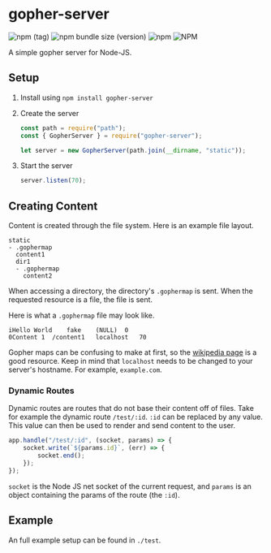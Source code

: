 # gopher-server

![npm (tag)](https://img.shields.io/npm/v/gopher-server/latest?style=flat-square) ![npm bundle size (version)](https://img.shields.io/bundlephobia/min/gopher-server/0.2.1?style=flat-square) ![npm](https://img.shields.io/npm/dt/gopher-server?style=flat-square) ![NPM](https://img.shields.io/npm/l/gopher-server?style=flat-square)

A simple gopher server for Node-JS.

## Setup

1. Install using `npm install gopher-server`
2. Create the server

   ```javascript
   const path = require("path");
   const { GopherServer } = require("gopher-server");

   let server = new GopherServer(path.join(__dirname, "static"));
   ```

3. Start the server

   ```javascript
   server.listen(70);
   ```

## Creating Content

Content is created through the file system. Here is an example file layout.

```
static
- .gophermap
  content1
  dir1
  - .gophermap
    content2
```

When accessing a directory, the directory's `.gophermap` is sent. When the requested resource is a file, the file is sent.

Here is what a `.gophermap` file may look like.

```
iHello World	fake	(NULL)	0
0Content 1	/content1	localhost	70
```

Gopher maps can be confusing to make at first, so the [wikipedia page](<https://wikipedia.org/wiki/Gopher_(protocol)>) is a good resource. Keep in mind that `localhost` needs to be changed to your server's hostname. For example, `example.com`.

### Dynamic Routes

Dynamic routes are routes that do not base their content off of files. Take for example the dynamic route `/test/:id`. `:id` can be replaced by any value. This value can then be used to render and send content to the user.

```javascript
app.handle("/test/:id", (socket, params) => {
	socket.write(`${params.id}`, (err) => {
		socket.end();
	});
});
```

`socket` is the Node JS net socket of the current request, and `params` is an object containing the params of the route (the `:id`).

## Example

An full example setup can be found in `./test`.
